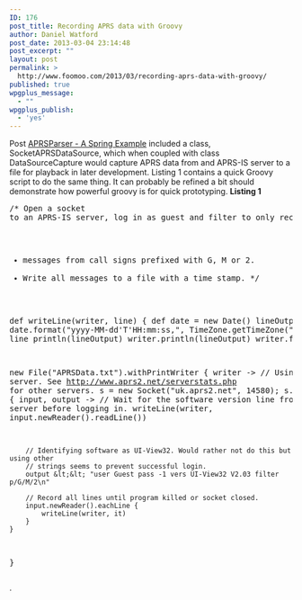 ```yaml
---
ID: 176
post_title: Recording APRS data with Groovy
author: Daniel Watford
post_date: 2013-03-04 23:14:48
post_excerpt: ""
layout: post
permalink: >
  http://www.foomoo.com/2013/03/recording-aprs-data-with-groovy/
published: true
wpgplus_message:
  - ""
wpgplus_publish:
  - 'yes'
---
```

Post [APRSParser - A Spring Example][1] included a class, SocketAPRSDataSource, which when coupled with class DataSourceCapture would capture APRS data from and APRS-IS server to a file for playback in later development. Listing 1 contains a quick Groovy script to do the same thing. It can probably be refined a bit should demonstrate how powerful groovy is for quick prototyping. **Listing 1** <pre class="brush: groovy">/* Open a socket to an APRS-IS server, log in as guest and filter to only receive
 * messages from call signs prefixed with G, M or 2.
 * Write all messages to a file with a time stamp.
 */

def writeLine(writer, line) {
	def date = new Date()
	lineOutput = date.format("yyyy-MM-dd'T'HH:mm:ss,", TimeZone.getTimeZone("UTC")) + line
	println(lineOutput)
	writer.println(lineOutput)
	writer.flush()
}

new File("APRSData.txt").withPrintWriter { writer ->
	// Using a UK server. See http://www.aprs2.net/serverstats.php for other servers.
	s = new Socket("uk.aprs2.net", 14580);
	s.withStreams { input, output ->
		// Wait for the software version line from the server before logging in.
		writeLine(writer, input.newReader().readLine())
		
		// Identifying software as UI-View32. Would rather not do this but using other
		// strings seems to prevent successful login.
		output &lt;&lt; "user Guest pass -1 vers UI-View32 V2.03 filter p/G/M/2\n"
		
		// Record all lines until program killed or socket closed.
		input.newReader().eachLine { 
			writeLine(writer, it)
		}
	}
}</pre> .

 [1]: http://www.foomoo.com/2010/03/aprsparser-spring-example/ "APRSParser – A Spring Example"